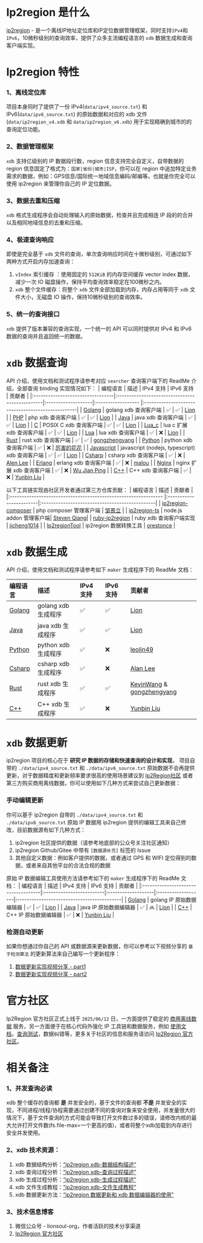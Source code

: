 # Ip2region 是什么

[ip2region](https://ip2region.net) - 是一个离线IP地址定位库和IP定位数据管理框架，同时支持`IPv4`和`IPv6`，10微秒级别的查询效率，提供了众多主流编程语言的 `xdb` 数据生成和查询客户端实现。



# Ip2region 特性

### 1、离线定位库

项目本身同时了提供了一份 IPv4(`data/ipv4_source.txt`) 和 IPv6(`data/ipv6_source.txt`) 的原始数据和对应的 xdb 文件(`data/ip2region_v4.xdb` 和 `data/ip2region_v6.xdb`) 用于实现精确到城市的的查询定位功能。

### 2、数据管理框架

`xdb` 支持亿级别的 IP 数据段行数，region 信息支持完全自定义，自带数据的 region 信息固定了格式为：`国家|省份|城市|ISP`，你可以在 region 中追加特定业务需求的数据，例如：GPS信息/国际统一地域信息编码/邮编等。也就是你完全可以使用 ip2region 来管理你自己的 IP 定位数据。

### 3、数据去重和压缩

`xdb` 格式生成程序会自动处理输入的原始数据，检查并且完成相连 IP 段的的合并以及相同地域信息的去重和压缩。

### 4、极速查询响应

即使是完全基于 `xdb` 文件的查询，单次查询响应时间在十微秒级别，可通过如下两种方式开启内存加速查询：

1. `vIndex` 索引缓存 ：使用固定的 `512KiB` 的内存空间缓存 vector index 数据，减少一次 IO 磁盘操作，保持平均查询效率稳定在100微秒之内。
2. `xdb` 整个文件缓存：将整个 `xdb` 文件全部加载到内存，内存占用等同于 `xdb` 文件大小，无磁盘 IO 操作，保持10微秒级别的查询效率。

### 5、统一的查询接口

`xdb` 提供了版本兼容的查询实现，一个统一的 API 可以同时提供对 IPv4 和 IPv6 数据的查询并且返回统一的数据。

# `xdb` 数据查询

API 介绍，使用文档和测试程序请参考对应 `searcher` 查询客户端下的 ReadMe 介绍，全部查询 binding 实现情况如下：
| 编程语言                         | 描述                        | IPv4 支持          | IPv6 支持          | 贡献者                                            |
|:---------------------------------|:-----------------------------------------------|:-------------------|:------------------ |:--------------------------------------------------|
| [Golang](binding/golang)         | golang xdb 查询客户端                          | :white_check_mark: | :white_check_mark: | [Lion](https://github.com/lionsoul2014)           |
| [PHP](binding/php)               | php xdb 查询客户端                             | :white_check_mark: | :white_check_mark: | [Lion](https://github.com/lionsoul2014)           |
| [Java](binding/java)             | java xdb 查询客户端                            | :white_check_mark: | :white_check_mark: | [Lion](https://github.com/lionsoul2014)           |
| [C](binding/c)                   | POSIX C xdb 查询客户端                         | :white_check_mark: | :white_check_mark: | [Lion](https://github.com/lionsoul2014)           |
| [Lua_c](binding/lua_c)           | lua c 扩展 xdb 查询客户端                      | :white_check_mark: | :white_check_mark: | [Lion](https://github.com/lionsoul2014)           |
| [Lua](binding/lua)               | lua xdb 查询客户端                             | :white_check_mark: | :x:                | [Lion](https://github.com/lionsoul2014)           |
| [Rust](binding/rust)             | rust xdb 查询客户端                            | :white_check_mark: | :white_check_mark: | [gongzhengyang](https://github.com/gongzhengyang) |
| [Python](binding/python)         | python xdb 查询客户端                          | :white_check_mark: | :x:                | [厉害的花花](https://github.com/luckydog6132)     |
| [Javascript](binding/javascript) | javascript (nodejs, typescript) xdb 查询客户端 | :white_check_mark: | :white_check_mark: | [Lion](https://github.com/lionsoul2014)           |
| [Csharp](binding/csharp)         | csharp xdb 查询客户端                          | :white_check_mark: | :x:                | [Alen Lee](https://github.com/malus2077)          |
| [Erlang](binding/erlang)         | erlang xdb 查询客户端                          | :white_check_mark: | :x:                | [malou](https://github.com/malou996)              |
| [Nginx](binding/nginx)           | nginx 扩展 xdb 查询客户端                      | :white_check_mark: | :x:                | [Wu Jian Ping](https://github.com/wujjpp)         |
| [C++](binding/cpp)               | C++ xdb 查询客户端                             | :white_check_mark: | :x:                | [Yunbin Liu](https://github.com/liuyunbin)        |


以下工具链实现由社区开发者通过第三方仓库贡献：
| 编程语言                                                        | 描述                    | 贡献者                                         |
|:--------------------------------------------------------------- |:------------------------|:-----------------------------------------------|
| [ip2region-composer](https://github.com/zoujingli/ip2region)    | php composer 管理客户端 | [邹景立](https://github.com/zoujingli)         |
| [ip2region-ts](https://github.com/Steven-Qiang/ts-ip2region2)   | node.js addon 管理客户端| [Steven Qiang](https://github.com/Steven-Qiang)|
| [ruby-ip2region](https://github.com/jicheng1014/ruby-ip2region) | ruby xdb 查询客户端实现 | [jicheng1014](https://github.com/jicheng1014)  |
| [Ip2regionTool](https://github.com/orestonce/Ip2regionTool)     | ip2region 数据转换工具  | [orestonce](https://github.com/orestonce)      |


# `xdb` 数据生成

API 介绍，使用文档和测试程序请参考如下 `maker` 生成程序下的 ReadMe 文档：

| 编程语言                | 描述                 | IPv4 支持          | IPv6 支持          | 贡献者                                                                                      |
| :---------------------- | :------------------- |:-------------------|:-------------------| :------------------------------------------------------------------------------------------ |
| [Golang](maker/golang)  | golang xdb 生成程序  | :white_check_mark: | :white_check_mark: | [Lion](https://github.com/lionsoul2014)                                                     |
| [Java](maker/java)      | java xdb 生成程序    | :white_check_mark: | :white_check_mark: | [Lion](https://github.com/lionsoul2014)                                                     |
| [Python](maker/python)  | python xdb 生成程序  | :white_check_mark: | :x:                | [leolin49](https://github.com/leolin49)                                                     |
| [Csharp](maker/csharp)  | csharp xdb 生成程序  | :white_check_mark: | :x:                | [Alan Lee](https://github.com/malus2077)                                                    |
| [Rust](maker/rust)      | rust xdb 生成程序    | :white_check_mark: | :white_check_mark: | [KevinWang](https://github.com/KevinWL) & [gongzhengyang](https://github.com/gongzhengyang) |
| [C++](maker/cpp)        | C++ xdb 生成程序     | :white_check_mark: | :x:                | [Yunbin Liu](https://github.com/liuyunbin)                                                  |
                                                 
                                                
# `xdb` 数据更新
                                                 
ip2region 项目的核心在于 <b>研究 IP 数据的存储和快速查询的设计和实现</b>， 项目自带的 `./data/ipv4_source.txt` 和 `./data/ipv6_source.txt` 原始数据不会再提供更新，对于数据精度和更新频率要求很高的使用场景建议到 [Ip2Region社区](https://ip2region.net/products/offline) 或者第三方购买商用离线数据，你可以使用如下几种方式来尝试自己更新数据：
                                                     
### 手动编辑更新
你可以基于 ip2region 自带的 `./data/ipv4_source.txt` 和 `./data/ipv6_source.txt` 原始 IP 数据用 ip2region 提供的编辑工具来自己修改，目前数据源有如下几种方式：
1. ip2region 社区提供的数据（请参考地底部的公众号关注社区通知）
2. ip2region Github/Gitee 中带有 `[数据源补充]` 标签的 Issue
3. 其他自定义数据：例如客户提供的数据，或者通过 GPS 和 WIFI 定位得到的数据，或者来自其他平台的合法合规的数据

原始 IP 数据编辑工具使用方法请参考如下的 `maker` 生成程序下的 ReadMe 文档：
| 编程语言                            | 描述                     | IPv4 支持          | IPv6 支持          | 贡献者                                     |
|:------------------------------------|:-------------------------|:-------------------|:-------------------|:-------------------------------------------|
| [Golang](maker/golang#xdb-数据编辑) | golang IP 原始数据编辑器 | :white_check_mark: | :white_check_mark: | [Lion](https://github.com/lionsoul2014)    |
| [Java](maker/java#xdb-数据编辑)     | java IP 原始数据编辑器   | :white_check_mark: | :soon:             | [Lion](https://github.com/lionsoul2014)    |
| [C++](maker/cpp#xdb-数据编辑)       | C++ IP 原始数据编辑器    | :white_check_mark: | :x:                | [Yunbin Liu](https://github.com/liuyunbin) |


### 检测自动更新
如果你想通过你自己的 API 或数据源来更新数据，你可以参考以下视频分享的 `基于检测算法` 的更新算法来自己编写一个更新程序：
1. [数据更新实现视频分享 - part1](https://www.bilibili.com/video/BV1934y1E7Q5/)
2. [数据更新实现视频分享 - part2](https://www.bilibili.com/video/BV1pF411j7Aw/)

# 官方社区
Ip2Region 官方社区正式上线于 `2025/06/12` 日，一方面提供了稳定的 [商用离线数据](https://ip2region.net/products/offline) 服务，另一方面便于在核心代码外强化 IP 工具链和数据服务，例如 [使用文档](https://ip2region.net/doc/)，[查询测试](https://ip2region.net/search/demo)，数据纠错等，更多关于社区的信息和服务请访问 [Ip2Region 官方社区](https://ip2region.net/)。

# 相关备注

### 1、并发查询必读
xdb 整个缓存的查询都 <b>是</b> 并发安全的，基于文件的查询都 <b>不是</b> 并发安全的实现，不同进程/线程/协程需要通过创建不同的查询对象来安全使用，并发量很大的情况下，基于文件查询的方式可能会导致打开文件数过多的错误，请修改内核的最大允许打开文件数(fs.file-max=一个更高的值)，或者将整个xdb加载到内存进行安全并发使用。

### 2、xdb 技术资源：
1. xdb 数据结构分析：[“ip2region xdb-数据结构描述“](https://ip2region.net/doc/xdb/structure)
2. xdb 查询过程分析：[“ip2region xdb-查询过程描述”](https://ip2region.net/doc/xdb/search)
3. xdb 生成过程分析：[“ip2region xdb-生成过程描述”](https://ip2region.net/doc/xdb/generate)
4. xdb 文件生成教程：[“ip2region xdb-文件生成教程”](https://ip2region.net/doc/data/xdb_make)
5. xdb 数据更新方法：[“ip2region 数据更新和 xdb 数据编辑器的使用”](https://mp.weixin.qq.com/s/cZH5qIn4E5rQFy6N32RCzA)

### 3、技术信息博客
1. 微信公众号 - lionsoul-org，作者活跃的技术分享渠道
2. [Ip2Region 官方社区](https://ip2region.net)
